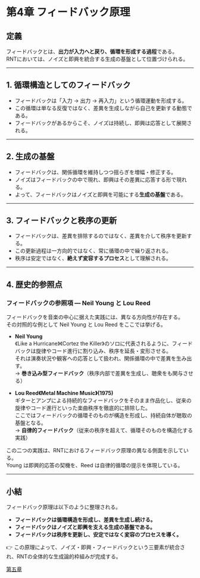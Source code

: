# 第4章 フィードバック原理

## 定義
フィードバックとは、**出力が入力へと戻り、循環を形成する過程**である。  
RNTにおいては、ノイズと即興を統合する生成の基盤として位置づけられる。  

---

## 1. 循環構造としてのフィードバック
- フィードバックは「入力 → 出力 → 再入力」という循環運動を形成する。  
- この循環は単なる反復ではなく、差異を生成しながら自己を更新する動態である。  
- フィードバックがあるからこそ、ノイズは持続し、即興は応答として展開される。  

---

## 2. 生成の基盤
- フィードバックは、関係循環を維持しつつ揺らぎを増幅・修正する。  
- ノイズはフィードバックの中で現れ、即興はその差異に応答する形で現れる。  
- よって、フィードバックはノイズと即興を可能にする**生成の基盤**である。  

---

## 3. フィードバックと秩序の更新
- フィードバックは、差異を排除するのではなく、差異を介して秩序を更新する。  
- この更新過程は一方向的ではなく、常に循環の中で繰り返される。  
- 秩序は安定ではなく、**絶えず変容するプロセス**として理解される。  

---

## 4. 歴史的参照点

### フィードバックの参照項 — Neil Young と Lou Reed

フィードバックを音楽の中心に据えた実践には、異なる方向性が存在する。  
その対照的な例として Neil Young と Lou Reed をここでは挙げる。

- **Neil Young**  
  《Like a Hurricane》《Cortez the Killer》のソロに代表されるように、フィードバックは旋律やコード進行に割り込み、秩序を延長・変形させる。  
  それは演奏状況や観客への応答として扱われ、関係循環の中で差異を生み出す。  
  → **巻き込み型フィードバック**（秩序内部で差異を生成し、聴衆をも関与させる）

- **Lou Reed《Metal Machine Music》(1975)**  
  ギターとアンプによる持続的なフィードバックをそのまま作品化し、従来の旋律やコード進行といった楽曲秩序を徹底的に排除した。  
  ここではフィードバックの循環そのものが構造を形成し、持続自体が聴取の基盤となる。  
  → **自律的フィードバック**（従来の秩序を超えて、循環そのものを構造化する実践）


この二つの実践は、RNTにおけるフィードバック原理の異なる側面を示している。  
Young は即興的応答の契機を、Reed は自律的循環の提示を体現している。

---

## 小結
フィードバック原理は以下のように整理される。  

- **フィードバックは循環構造を形成し、差異を生成し続ける。**  
- **フィードバックはノイズと即興を支える生成の基盤である。**  
- **フィードバックは秩序を更新し、安定ではなく変容のプロセスを導く。**  

👉 この原理によって、ノイズ・即興・フィードバックという三要素が統合され、RNTの全体的な生成論的枠組みが完成する。  

  [第五章](05-applications.md)
